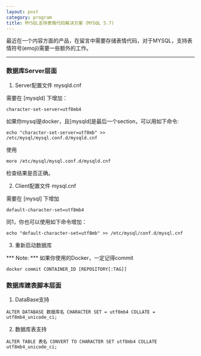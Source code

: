 ```yaml
---
layout: post
category: program
title: MYSQL支持表情代码解决方案（MYSQL 5.7)
---
```


最近在一个内容方面的产品，在留言中需要存储表情代码，对于MYSQL，支持表情符号(emoji)需要一些额外的工作。

***

### 数据库Server层面

1. Server配置文件 mysqld.cnf

需要在 [mysqld] 下增加：

```
character-set-server=utf8mb4
```

如果你mysql是docker，且[mysqld]是最后一个section，可以用如下命令:

```
echo "character-set-server=utf8mb" >> /etc/mysql/mysql.conf.d/mysqld.cnf
```

使用

```
more /etc/mysql/mysql.conf.d/mysqld.cnf
```

检查结果是否正确。

2. Client配置文件 mysql.cnf

需要在 [mysql] 下增加

```
default-character-set=utf8mb4
```

同1，你也可以使用如下命令增加：

```
echo "default-character-set=utf8mb" >> /etc/mysql/conf.d/mysql.cnf
```

3. 重新启动数据库

*** Note: *** 如果你使用的Docker，一定记得commit

```
docker commit CONTAINER_ID [REPOSITORY[:TAG]]
```

### 数据库建表脚本层面

1. DataBase支持

```
ALTER DATABASE 数据库名 CHARACTER SET = utf8mb4 COLLATE = utf8mb4_unicode_ci;
```

2. 数据库表支持

```
ALTER TABLE 表名 CONVERT TO CHARACTER SET utf8mb4 COLLATE utf8mb4_unicode_ci;
```

